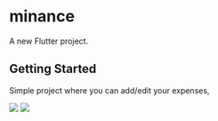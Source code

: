 # minance

A new Flutter project.

## Getting Started

Simple project where you can add/edit your expenses,


<p float="left">
<img src="https://user-images.githubusercontent.com/32751228/96196538-4d19b080-0f58-11eb-815b-47413cbebcd0.jpg">
<img src="https://user-images.githubusercontent.com/32751228/96196545-4ee37400-0f58-11eb-98ee-991e986a32d7.jpg">
</p>

